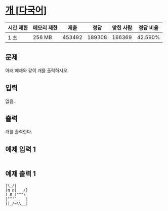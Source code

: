 # [개 [다국어]](https://www.acmicpc.net/problem/10172)

| 시간 제한 | 메모리 제한 | 제출 | 정답 | 맞힌 사람 | 정답 비율 |
| --- | --- | --- | --- | --- | --- |
| 1 초 | 256 MB | 453492 | 189308 | 166369 | 42.590% |

## 문제

아래 예제와 같이 개를 출력하시오.

## 입력

없음.

## 출력

개를 출력한다.

## 예제 입력 1

```

```

## 예제 출력 1

```
|\_/|
|q p|   /}
( 0 )"""\
|"^"`    |
||_/=\\__|
```
